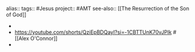 alias::
tags:: #Jesus 
project:: #AMT 
see-also:: [[The Resurrection of the Son of God]]

-
- https://youtube.com/shorts/QziEpBDQayI?si=-1CBTTUnK70vJPIk #[[Alex O'Connor]]
-
